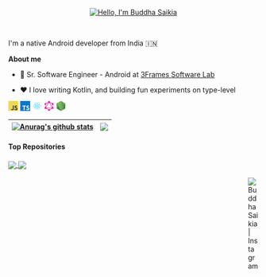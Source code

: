 <p align="center"><a href="https://anuraghazra.github.io"><img width="80%" alt="Hello, I'm Buddha Saikia" src="./assets/gh-readme-header.png" /></a></p>

<br />

I'm a native Android developer from India 🇮🇳

**About me**

- 💼 Sr. Software Engineer - Android at [3Frames Software Lab](https://www.3frameslab.com)

- ❤️ I love writing Kotlin, and building fun experiments on type-level

<code><img height="20" alt="javascript" src="https://raw.githubusercontent.com/github/explore/80688e429a7d4ef2fca1e82350fe8e3517d3494d/topics/javascript/javascript.png"></code>
<code><img height="20" alt="typescript" src="https://raw.githubusercontent.com/github/explore/80688e429a7d4ef2fca1e82350fe8e3517d3494d/topics/typescript/typescript.png"></code>
<code><img height="20" alt="react" src="https://raw.githubusercontent.com/github/explore/80688e429a7d4ef2fca1e82350fe8e3517d3494d/topics/react/react.png"></code>
<code><img height="20" alt="graphql" src="https://raw.githubusercontent.com/github/explore/5c058a388828bb5fde0bcafd4bc867b5bb3f26f3/topics/graphql/graphql.png"></code>
<code><img height="20" alt="nodejs" src="https://raw.githubusercontent.com/github/explore/80688e429a7d4ef2fca1e82350fe8e3517d3494d/topics/nodejs/nodejs.png"></code>    


| <a href="https://github.com/anuraghazra/github-readme-stats"><img align="center" src="https://github-readme-stats.vercel.app/api?username=anuraghazra&show_icons=true&include_all_commits=true&theme=buefy&hide_border=true" alt="Anurag's github stats" /></a> | <a href="https://github.com/anuraghazra/github-readme-stats"><img align="center" src="https://github-readme-stats.vercel.app/api/top-langs/?username=anuraghazra&layout=compact&theme=buefy&hide_border=true" /></a> |
| ------------- | ------------- |

#### Top Repositories


<a href="https://github.com/buddhasaikia/AndroidMVVMSkeletonKotlin">
  <img align="center" src="https://github-readme-stats.vercel.app/api/pin/?username=buddhasaikia&repo=AndroidMVVMSkeletonKotlin&theme=buefy" />
</a>
<a href="https://github.com/buddhasaikia/Jetpack-compose-sample">
  <img align="center" src="https://github-readme-stats.vercel.app/api/pin/?username=buddhasaikia&repo=Jetpack-compose-sample&theme=buefy" />
</a>

<br />
<br />

<a href="https://www.instagram.com/buddha.saikia/">
  <img align="right" alt="Buddha Saikia | Instagram" width="21px" src="https://raw.githubusercontent.com/buddhasaikia/buddhasaikia/master/assets/twitter.svg" />
</a>
